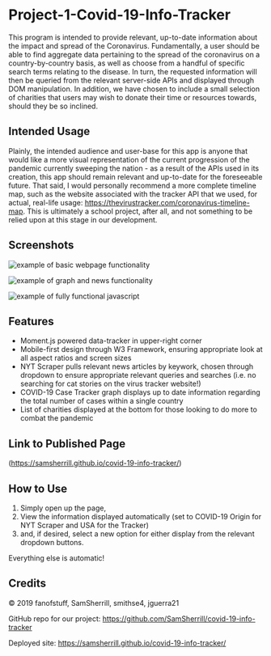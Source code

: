 # Project-1-Covid-19-Info-Tracker

This program is intended to provide relevant, up-to-date information about the impact and spread of the Coronavirus. Fundamentally, a user should be able to find aggregate data pertaining to the spread of the coronavirus on a country-by-country basis, as well as choose from a handful of specific search terms relating to the disease. In turn, the requested information will then be queried from the relevant server-side APIs and displayed through DOM manipulation. In addition, we have chosen to include a small selection of charities that users may wish to donate their time or resources towards, should they be so inclined. 

## Intended Usage

Plainly, the intended audience and user-base for this app is anyone that would like a more visual representation of the current progression of the pandemic currently sweeping the nation - as a result of the APIs used in its creation, this app should remain relevant and up-to-date for the foreseeable future. That said, I would personally recommend a more complete timeline map, such as the website associated with the tracker API that we used, for actual, real-life usage: https://thevirustracker.com/coronavirus-timeline-map. This is ultimately a school project, after all, and not something to be relied upon at this stage in our development. 

## Screenshots

![example of basic webpage functionality](./assets/images/example_of_site_functionality.png)

![example of graph and news functionality](./assets/images/site_functionality.png)

![example of fully functional javascript](./assets/images/javascript_code.png)

## Features

- Moment.js powered data-tracker in upper-right corner
- Mobile-first design through W3 Framework, ensuring appropriate look at all aspect ratios and screen sizes
- NYT Scraper pulls relevant news articles by keywork, chosen through dropdown to ensure appropriate relevant queries and searches (i.e. no searching for cat stories on the virus tracker website!)
- COVID-19 Case Tracker graph displays up to date information regarding the total number of cases within a single country
- List of charities displayed at the bottom for those looking to do more to combat the pandemic

## Link to Published Page

(https://samsherrill.github.io/covid-19-info-tracker/)

## How to Use

1. Simply open up the page, 
2. View the information displayed automatically (set to COVID-19 Origin for NYT Scraper and USA for the Tracker)
3. and, if desired, select a new option for either display from the relevant dropdown buttons. 

Everything else is automatic! 

## Credits

© 2019 fanofstuff, SamSherrill, smithse4, jguerra21

GitHub repo for our project: https://github.com/SamSherrill/covid-19-info-tracker

Deployed site: https://samsherrill.github.io/covid-19-info-tracker/
